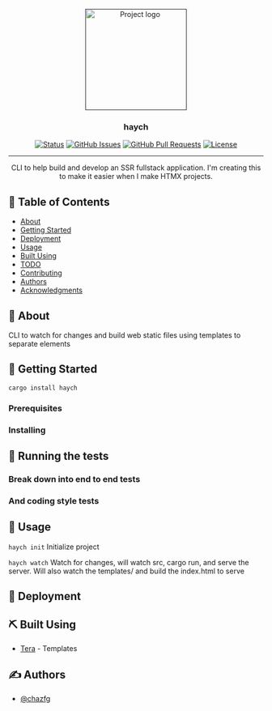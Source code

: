 <p align="center">
  <a href="" rel="noopener">
 <img width=200px height=200px src="https://i.imgur.com/6wj0hh6.jpg" alt="Project logo"></a>
</p>

<h3 align="center">haych</h3>

<div align="center">

  [![Status](https://img.shields.io/badge/status-active-success.svg)]() 
  [![GitHub Issues](https://img.shields.io/github/issues/chazfg/haych.svg)](https://github.com/chazfg/haych/issues)
  [![GitHub Pull Requests](https://img.shields.io/github/issues-pr/chazfg/haych.svg)](https://github.com/chazfg/haych/pulls)
  [![License](https://img.shields.io/badge/license-MIT-blue.svg)](/LICENSE)

</div>

---

<p align="center"> CLI to help build and develop an SSR fullstack application. I'm creating this to make it easier when I make HTMX projects. 
    <br> 
</p>

## 📝 Table of Contents
- [About](#about)
- [Getting Started](#getting_started)
- [Deployment](#deployment)
- [Usage](#usage)
- [Built Using](#built_using)
- [TODO](../TODO.md)
- [Contributing](../CONTRIBUTING.md)
- [Authors](#authors)
- [Acknowledgments](#acknowledgement)

## 🧐 About <a name = "about"></a>
CLI to watch for changes and build web static files using templates to separate elements

## 🏁 Getting Started <a name = "getting_started"></a>
`cargo install haych`

### Prerequisites

### Installing

## 🔧 Running the tests <a name = "tests"></a>


### Break down into end to end tests

### And coding style tests


## 🎈 Usage <a name="usage"></a>
`haych init`
Initialize project 

`haych watch`
Watch for changes, will watch src, cargo run, and serve the server. Will also watch the templates/ and build the index.html to serve

## 🚀 Deployment <a name = "deployment"></a>


## ⛏️ Built Using <a name = "built_using"></a>
- [Tera](https://keats.github.io/tera/) - Templates

## ✍️ Authors <a name = "authors"></a>
- [@chazfg](https://github.com/chazfg)
<!-- 
## 🎉 Acknowledgements <a name = "acknowledgement"></a>
- Hat tip to anyone whose code was used
- Inspiration
- References -->

